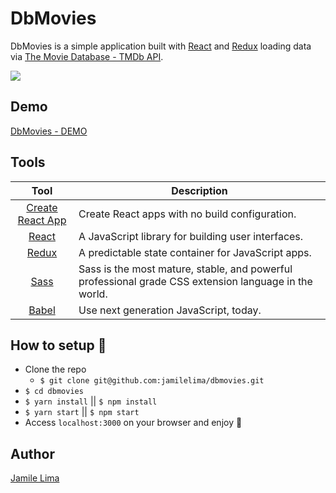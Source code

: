 # DbMovies
DbMovies is a simple application built with [React](http://facebook.github.io/react/index.html) and [Redux](https://redux.js.org/) loading data via [The Movie Database - TMDb API](https://www.themoviedb.org/documentation/api).

![](https://github.com/jamilelima/dbmovies/blob/refactor/assets/dbmovies.gif)

## Demo
[DbMovies - DEMO](https://jamilelima.github.io/dbmovies/)

## Tools

| Tool             | Description   |
| :-------------:|--------------|
| [Create React App](https://github.com/facebook/create-react-app) | Create React apps with no build configuration. |
| [React](http://facebook.github.io/react) | A JavaScript library for building user interfaces. |
| [Redux](https://redux.js.org/) | A predictable state container for JavaScript apps. |
| [Sass](http://sass-lang.com/) | Sass is the most mature, stable, and powerful professional grade CSS extension language in the world.|
| [Babel](https://babeljs.io/) | Use next generation JavaScript, today. |

## How to setup :wrench:

* Clone the repo
    * `$ git clone git@github.com:jamilelima/dbmovies.git`
* `$ cd dbmovies`
* `$ yarn install` || `$ npm install` 
* `$ yarn start` || `$ npm start`
* Access `localhost:3000` on your browser and enjoy :tada:


## Author
[Jamile Lima](https://jamilelima.github.io/portfolio/)
